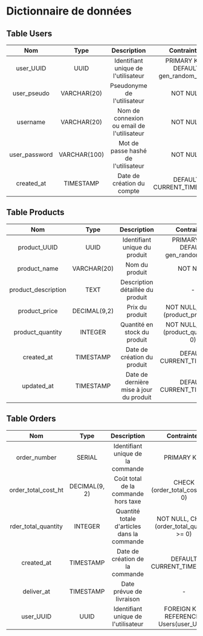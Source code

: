 # Dictionnaire de données

## Table Users

<table>
    <thead>
        <tr>
            <th width=5000>Nom</th>
            <th width=5000>Type</th>
            <th width=5000>Description</th>
            <th width=5000>Contraintes</th>
        </tr>
    </thead>
    <tbody>
        <tr>
            <td align="center">user_UUID</td>
            <td align="center">UUID</td>
            <td align="center">Identifiant unique de l'utilisateur</td>
            <td align="center">PRIMARY KEY, DEFAULT gen_random_uuid()</td>
        </tr>
        <tr>
            <td align="center">user_pseudo</td>
            <td align="center">VARCHAR(20)</td>
            <td align="center">Pseudonyme de l'utilisateur</td>
            <td align="center">NOT NULL</td>
        </tr>
        <tr>
            <td align="center">username</td>
            <td align="center">VARCHAR(20)</td>
            <td align="center">Nom de connexion ou email de l'utilisateur</td>
            <td align="center">NOT NULL</td>
        </tr>
        <tr>
            <td align="center">user_password</td>
            <td align="center">VARCHAR(100)</td>
            <td align="center">Mot de passe hashé de l'utilisateur</td>
            <td align="center">NOT NULL</td>
        </tr>
        <tr>
            <td align="center">created_at</td>
            <td align="center">TIMESTAMP</td>
            <td align="center">Date de création du compte</td>
            <td align="center">DEFAULT CURRENT_TIMESTAMP</td>
        </tr>
    </tbody>
</table>

## Table Products

<table>
    <thead>
        <tr>
            <th width=5000>Nom</th>
            <th width=5000>Type</th>
            <th width=5000>Description</th>
            <th width=5000>Contraintes</th>
        </tr>
    </thead>
    <tbody>
        <tr>
            <td align="center">product_UUID</td>
            <td align="center">UUID</td>
            <td align="center">Identifiant unique du produit</td>
            <td align="center">PRIMARY KEY, DEFAULT gen_random_uuid()</td>
        </tr>
        <tr>
            <td align="center">product_name</td>
            <td align="center">VARCHAR(20)</td>
            <td align="center">Nom du produit</td>
            <td align="center">NOT NULL</td>
        </tr>
        <tr>
            <td align="center">product_description</td>
            <td align="center">TEXT</td>
            <td align="center">Description détaillée du produit</td>
            <td align="center">-</td>
        </tr>
        <tr>
            <td align="center">product_price</td>
            <td align="center">DECIMAL(9,2)</td>
            <td align="center">Prix du produit</td>
            <td align="center">NOT NULL, CHECK (product_price &gt;= 0)</td>
        </tr>
        <tr>
            <td align="center">product_quantity</td>
            <td align="center">INTEGER</td>
            <td align="center">Quantité en stock du produit</td>
            <td align="center">NOT NULL, CHECK (product_quantity &gt;= 0)</td>
        </tr>
        <tr>
            <td align="center">created_at</td>
            <td align="center">TIMESTAMP</td>
            <td align="center">Date de création du produit</td>
            <td align="center">DEFAULT CURRENT_TIMESTAMP</td>
        </tr>
        <tr>
            <td align="center">updated_at</td>
            <td align="center">TIMESTAMP</td>
            <td align="center">Date de dernière mise à jour du produit</td>
            <td align="center">DEFAULT CURRENT_TIMESTAMP</td>
        </tr>
    </tbody>
</table>

## Table Orders

<table>
    <thead>
        <tr>
            <th width=5000>Nom</th>
            <th width=5000>Type</th>
            <th width=5000>Description</th>
            <th width=5000>Contraintes</th>
        </tr>
    </thead>
    <tbody>
        <tr>
            <td align="center">order_number</td>
            <td align="center">SERIAL</td>
            <td align="center">Identifiant unique de la commande</td>
            <td align="center">PRIMARY KEY</td>
        </tr>
        <tr>
            <td align="center">order_total_cost_ht</td>
            <td align="center">DECIMAL(9, 2)</td>
            <td align="center">Coût total de la commande hors taxe</td>
            <td align="center">CHECK (order_total_cost_ht &gt;= 0)</td>
        </tr>
        <tr>
            <td align="center">rder_total_quantity</td>
            <td align="center">INTEGER</td>
            <td align="center">Quantité totale d'articles dans la commande</td>
            <td align="center">NOT NULL, CHECK (order_total_quantity &gt;= 0)</td>
        </tr>
        <tr>
            <td align="center">created_at</td>
            <td align="center">TIMESTAMP</td>
            <td align="center">Date de création de la commande</td>
            <td align="center">DEFAULT CURRENT_TIMESTAMP</td>
        </tr>
        <tr>
            <td align="center">deliver_at</td>
            <td align="center">TIMESTAMP</td>
            <td align="center">Date prévue de livraison</td>
            <td align="center">-</td>
        </tr>
        <tr>
            <td align="center">user_UUID</td>
            <td align="center">UUID</td>
            <td align="center">Identifiant unique de l'utilisateur</td>
            <td align="center">FOREIGN KEY REFERENCES Users(user_UUID)</td>
        </tr>
    </tbody>
</table>